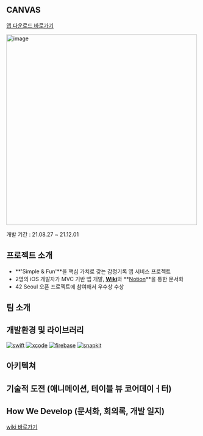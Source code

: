 ## CANVAS
[앱 다운로드 바로가기](https://apps.apple.com/kr/app/canvas-캔버스-위젯/id1596669616)
<p float"left>
  <img width="500" alt="image" src="https://user-images.githubusercontent.com/20364535/144492085-9ea03776-bd13-41e3-8541-394f773ef2b0.png">
</p>
개발 기간 :  21.08.27 ~ 21.12.01

## 프로젝트 소개
- **'Simple & Fun'**을 핵심 가치로 갖는 감정기록 앱 서비스 프로젝트
- 2명의 iOS 개발자가 MVC 기반 앱 개발, [**Wiki**](https://github.com/hasen-sprung/iOS_Canvas/wiki)와 **[Notion](https://www.notion.so/iOS-Study-Bug-Report-983b3d70af4a4a85a51ec5cd5b8e65f5)**을 통한 문서화
- 42 Seoul 오픈 프로젝트에 참여해서 우수상 수상

## 팀 소개

## 개발환경 및 라이브러리
[![swift](https://img.shields.io/badge/swift-5.0-orange)]()
[![xcode](https://img.shields.io/badge/Xcode-13.0-blue)]()
[![firebase](https://img.shields.io/badge/Firebase-8.9.0-red)]()
[![snapkit](https://img.shields.io/badge/SnapKit-5.0.1-yellow)]()

## 아키텍쳐

## 기술적 도전 (애니메이션, 테이블 뷰 코어데이ㅓ터)
## How We Develop (문서화, 회의록, 개발 일지)
   
[wiki 바로가기](https://github.com/hasen-sprung/iOS-EmoRec/wiki)
